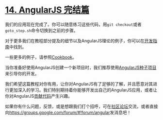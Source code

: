 # [14. AngularJS 完结篇](https://Mooxe000.github.io/AngularjsTutorial_cn)

我们的应用现在完成了。你可以随意练习这些代码，用`git checkout`或者`goto_step.sh`命令切换到之前的步骤。

对于更多我们在教程部分提及的细节以及AngularJS理论的例子，你可以在[开发指南][guide]中找到。

一些更多的例子，请参照[Cookbook][]。

当你准备好使用AngularJS创建一个新项目时，我们推荐使用[AngularJS种子项目](https://github.com/angular/angular-seed)来引导你的开发。

我们希望这篇教程对你有用，让你对AngularJS有了足够的了解，并且愿意对其进行更加深入的学习。我们特别期待着你能够开发出自己的AngularJS应用，或者让你对AngularJS[贡献代码](http://docs.angularjs.org/misc/contribute)产生兴趣。

如果你有什么问题，反馈，或是想跟我们打个招呼，可在[社区论坛][]交流，或者直接向<https://groups.google.com/forum/#!forum/angular>发消息吧！

[guide]: http://angularjs.cn/tag/AngularJS_开发指南
[cookbook]: http://docs.angularjs.org/cookbook/index
[社区论坛]: http://angularjs.cn/tag/AngularJS
